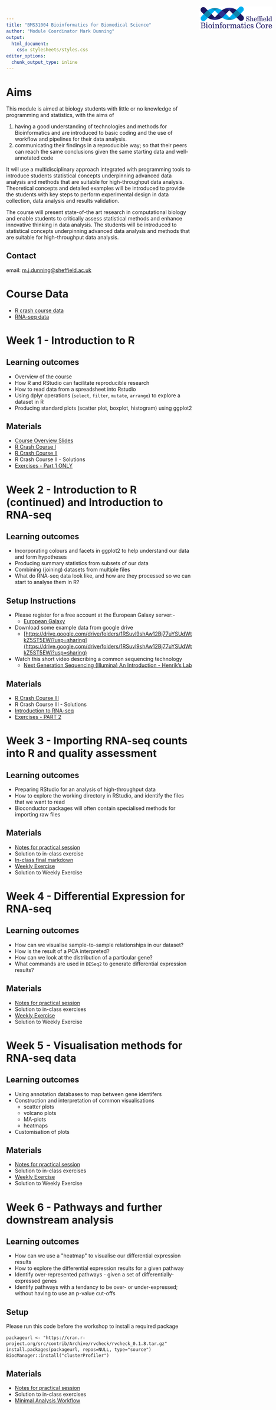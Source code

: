 ```yaml
---
title: "BMS31004 Bioinformatics for Biomedical Science"
author: "Module Coordinator Mark Dunning"
output: 
  html_document: 
    css: stylesheets/styles.css
editor_options: 
  chunk_output_type: inline
---
```


<img src="images/logo-sm.png" style="position:absolute;top:40px;right:10px;" width="200" />

# Aims

This module is aimed at biology students with little or no knowledge of programming and statistics, with the aims of


1. having a good understanding of technologies and methods for Bioinformatics and are introduced to basic coding and the use of workflow and pipelines for their data analysis.
2. communicating their findings in a reproducible way; so that their peers can reach the same conclusions given the same starting data and well-annotated code

It will use a multidisciplinary approach integrated with programming tools to introduce students statistical concepts underpinning advanced data analysis and methods that are
suitable for high-throughput data analysis. Theoretical concepts and detailed examples will be introduced to provide the students with key steps to perform experimental design in data collection, data analysis and results validation.

The course will present state-of-the art research in computational biology and enable students to critically assess statistical methods and enhance innovative thinking in data
analysis. The students will be introduced to statistical concepts underpinning advanced data
analysis and methods that are suitable for high-throughput data analysis.


## Contact

email: [m.j.dunning@sheffield.ac.uk](m.j.dunning@sheffield.ac.uk)

# Course Data

- [R crash course data](r_crash_course.zip)
- [RNA-seq data](bms31004.zip)

# Week 1 - Introduction to R

## Learning outcomes

- Overview of the course
- How R and RStudio can facilitate reproducible research
- How to read data from a spreadsheet into Rstudio
- Using dplyr operations (`select`, `filter`, `mutate`, `arrange`) to explore a dataset in R
- Producing standard plots (scatter plot, boxplot, histogram) using ggplot2

## Materials

- [Course Overview Slides](https://docs.google.com/presentation/d/12VIuZvCNJWTnGPl6teevTzw8B4vF7zIQima4ikjWaNw/edit?usp=sharing)
- [R Crash Course I](r_intro_1.nb.html)
- [R Crash Course II](r_intro_2.nb.html)
- R Crash Course II - Solutions
- [Exercises - Part 1 ONLY](exercises/r_intro.nb.html)

# Week 2 - Introduction to R (continued) and Introduction to RNA-seq

## Learning outcomes

- Incorporating colours and facets in ggplot2 to help understand our data and form hypotheses
- Producing summary statistics from subsets of our data
- Combining (joining) datasets from multiple files
- What do RNA-seq data look like, and how are they processed so we can start to analyse them in R?

## Setup Instructions

- Please register for a free account at the European Galaxy server:-
  + [European Galaxy](https://usegalaxy.eu/)
- Download some example data from google drive
  + [https://drive.google.com/drive/folders/1RSuvl9shAw12Bj77uYSUdWtkZ5ST5EWi?usp=sharing](https://drive.google.com/drive/folders/1RSuvl9shAw12Bj77uYSUdWtkZ5ST5EWi?usp=sharing)
- Watch this short video describing a common sequencing technology
  + [Next Generation Sequencing (Illumina) An Introduction - Henrik’s Lab](https://www.youtube.com/watch?v=CZeN-IgjYCo)

## Materials

- [R Crash Course III](r_intro_3.nb.html)
- R Crash Course III - Solutions
- [Introduction to RNA-seq](rnaseq_intro.nb.html)
- [Exercises - PART 2](exercises/r_intro.nb.html#Part2)

# Week 3 - Importing RNA-seq counts into R and quality assessment

## Learning outcomes

- Preparing RStudio for an analysis of high-throughput data
- How to explore the working directory in RStudio, and identify the files that we want to read
- Bioconductor packages will often contain specialised methods for importing raw files

## Materials


- [Notes for practical session](week3.nb.html)
- Solution to in-class exercise
- [In-class final markdown](week3_final_code.Rmd)
- [Weekly Exercise](exercises/week3.nb.html)
- Solution to Weekly Exercise

# Week 4 - Differential Expression for RNA-seq

## Learning outcomes

- How can we visualise sample-to-sample relationships in our dataset?
- How is the result of a PCA interpreted?
- How can we look at the distribution of a particular gene?
- What commands are used in `DESeq2` to generate differential expression results?


## Materials

- [Notes for practical session](week4.nb.html)
- Solution to in-class exercises
- [Weekly Exercise](exercises/week4.nb.html)
- Solution to Weekly Exercise

# Week 5 - Visualisation methods for RNA-seq data

## Learning outcomes

- Using annotation databases to map between gene identifers
- Construction and interpretation of common visualisations
    + scatter plots
    + volcano plots
    + MA-plots 
    + heatmaps
- Customisation of plots

## Materials

- [Notes for practical session](week5.nb.html)
- Solution to in-class exercises
- [Weekly Exercise](exercises/week5.nb.html)
- Solution to Weekly Exercise

# Week 6 - Pathways and further downstream analysis

## Learning outcomes

- How can we use a "heatmap" to visualise our differential expression results
- How to explore the differential expression results for a given pathway
- Identify over-represented pathways - given a set of differentially-expressed genes
- Identify pathways with a tendancy to be over- or under-expressed; without having to use an p-value cut-offs 

## Setup

Please run this code before the workshop to install a required package

```
packageurl <- "https://cran.r-project.org/src/contrib/Archive/rvcheck/rvcheck_0.1.8.tar.gz"
install.packages(packageurl, repos=NULL, type="source")
BiocManager::install("clusterProfiler")
```

## Materials


- [Notes for practical session](week6.nb.html)
- Solution to in-class exercises
- [Minimal Analysis Workflow](minimal_workflow.Rmd)
